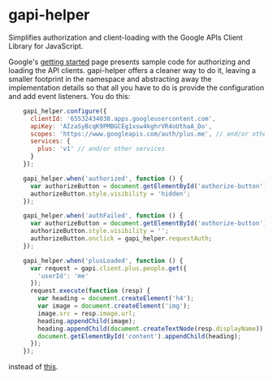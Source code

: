 gapi-helper
===========

Simplifies authorization and client-loading with the Google APIs Client Library for JavaScript.

Google's [getting started](https://developers.google.com/api-client-library/javascript/start/start-js) page presents sample code for authorizing and loading the API clients. gapi-helper offers a cleaner way to do it, leaving a smaller footprint in the namespace and abstracting away the implementation details so that all you have to do is provide the configuration and add event listeners. You do this:

```javascript
    gapi_helper.configure({
      clientId: '65532434038.apps.googleusercontent.com',
      apiKey: 'AIzaSyBcqK9PMBGCEg1xsw4kghrVR4oUthaA_Do',
      scopes: 'https://www.googleapis.com/auth/plus.me', // and/or other services
      services: {
        plus: 'v1' // and/or other services
      }
    });

    gapi_helper.when('authorized', function () {
      var authorizeButton = document.getElementById('authorize-button');
      authorizeButton.style.visibility = 'hidden';
    });

    gapi_helper.when('authFailed', function () {
      var authorizeButton = document.getElementById('authorize-button');
      authorizeButton.style.visibility = '';
      authorizeButton.onclick = gapi_helper.requestAuth;
    });

    gapi_helper.when('plusLoaded', function () {
      var request = gapi.client.plus.people.get({
        'userId': 'me'
      });
      request.execute(function (resp) {
        var heading = document.createElement('h4');
        var image = document.createElement('img');
        image.src = resp.image.url;
        heading.appendChild(image);
        heading.appendChild(document.createTextNode(resp.displayName));
        document.getElementById('content').appendChild(heading);
      });
    });
```

instead of [this](https://code.google.com/p/google-api-javascript-client/source/browse/samples/authSample.html?r=ecbb774aee1a9edf53675f72a40391537c0d9b39).